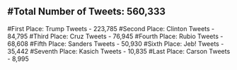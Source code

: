 #Total Number of Tweets: 560,333 
---
#First Place: Trump Tweets - 223,785
#Second Place: Clinton Tweets - 84,795
#Third Place: Cruz Tweets - 76,945
#Fourth Place: Rubio Tweets - 68,608
#Fifth Place: Sanders Tweets - 50,930
#Sixth Place: Jeb! Tweets - 35,442
#Seventh Place: Kasich Tweets - 10,835
#Last Place: Carson Tweets - 8,995
